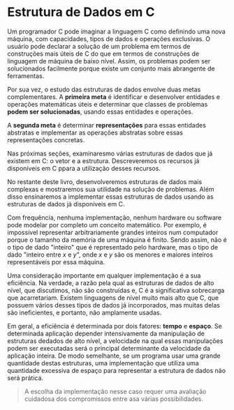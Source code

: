 # Estrutura de Dados em C

Um programador C pode imaginar a linguagem C como definindo uma nova máquina, com capacidades, tipos de dados e operações exclusivas. O usuário pode declarar a solução de um problema em termos de construções mais úteis de C do que em termos de construções de linguagem de máquina de baixo nível. Assim, os problemas podem ser solucionados facilmente porque existe um conjunto mais abrangente de ferramentas.

Por sua vez, o estudo das estruturas de dados envolve duas metas complementares. A **primeira meta** é identificar e desenvolver entidades e operações matemáticas úteis e determinar que classes de problemas **podem ser solucionadas**, usando essas entidades e operações.

A **segunda meta** é determinar **representações** para essas entidades abstratas e implementar as operações abstratas sobre essas representações concretas.

Nas próximas seções, examinaresmo várias estruturas de dados que já existem em C: o vetor e a estrutura. Descreveremos os recursos já disponíveis em C ppara a utilização desses recursos.

No restante deste livro, desenvolveremos estruturas de dados mais complexas e mostraremos sua utilidade na solução de problemas. Além disso ensinaremos a implementar essas estruturas de dados usando as estruturas de dados já disponíveis em C.

Com frequência, nenhuma implementação, nenhum hardware ou software pode modelar por completo um conceito matemático. Por exemplo, é impossível representar arbitrariamente grandes inteiros num computador porque o tamanho da memória de uma máquina é finito. Sendo assim, não é o tipo de dado "inteiro" que é representado pelo hardware, mas o tipo de dado "inteiro entre _x_ e _y_", onde _x_ e _y_ são os menores e maiores inteiros representáveis por essa máquina.

Uma consideração importante em qualquer implementação é a sua eficiência. Na verdade, a razão pela qual as estruturas de dados de alto nível, que discutimos, não são construídas e, C é a significativa sobrecarga que acarretariam. Existem linguagens de nível muito mais alto que C, que possuem vários desses tipos de dados já incorporados, mas muitas delas são ineficientes, e portanto, não amplamente usadas.

Em geral, a eficiência é determinada por dois fatores: **tempo** e **espaço**. Se determinada aplicação depender intensivamente da manipulação de estruturas dedados de alto nível, a velocidade na qual essas manipulações podem ser executadas será o principal determinante da velocidade da aplicação inteira. De modo semelhante, se um programa usar uma grande quantidade destas estruturas, uma implementação que utiliza uma quantidade excessiva de espaço para representar a estrutura de dados não será prática.

> A escolha da implementação nesse caso requer uma avaliação cuidadosa dos compromissos entre asa várias possibilidades.
